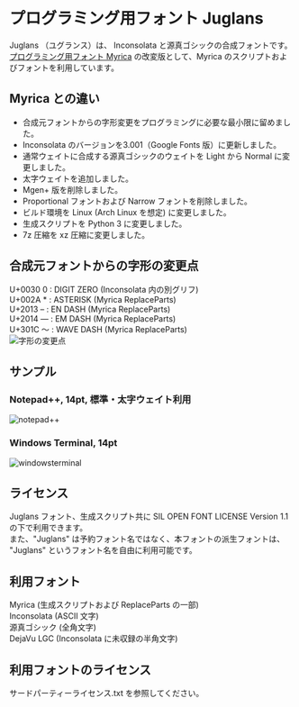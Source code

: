 # プログラミング用フォント Juglans
Juglans （ユグランス）は、 Inconsolata と源真ゴシックの合成フォントです。  
[プログラミング用フォント Myrica](https://github.com/tomokuni/Myrica) の改変版として、Myrica のスクリプトおよびフォントを利用しています。  

## Myrica との違い
- 合成元フォントからの字形変更をプログラミングに必要な最小限に留めました。
- Inconsolata のバージョンを3.001（Google Fonts 版）に更新しました。
- 通常ウェイトに合成する源真ゴシックのウェイトを Light から Normal に変更しました。
- 太字ウェイトを追加しました。
- Mgen+ 版を削除しました。
- Proportional フォントおよび Narrow フォントを削除しました。
- ビルド環境を Linux (Arch Linux を想定) に変更しました。
- 生成スクリプトを Python 3 に変更しました。
- 7z 圧縮を xz 圧縮に変更しました。

## 合成元フォントからの字形の変更点
U+0030 0 : DIGIT ZERO (Inconsolata 内の別グリフ)  
U+002A * : ASTERISK (Myrica ReplaceParts)  
U+2013 – : EN DASH (Myrica ReplaceParts)  
U+2014 — : EM DASH (Myrica ReplaceParts)  
U+301C 〜 : WAVE DASH (Myrica ReplaceParts)  
![字形の変更点](https://user-images.githubusercontent.com/31642509/118390760-c357d000-b66b-11eb-9253-bdf8edd44100.png)

## サンプル
### Notepad++, 14pt, 標準・太字ウェイト利用
![notepad++](https://user-images.githubusercontent.com/31642509/118396305-e09b9700-b689-11eb-98f8-98c22c0ad9de.png)
### Windows Terminal, 14pt
![windowsterminal](https://user-images.githubusercontent.com/31642509/115113712-99f14900-9fc6-11eb-8e02-b98e60b686dc.png)


## ライセンス
Juglans フォント、生成スクリプト共に SIL OPEN FONT LICENSE Version 1.1 の下で利用できます。  
また、"Juglans" は予約フォント名ではなく、本フォントの派生フォントは、 "Juglans" というフォント名を自由に利用可能です。  

## 利用フォント
Myrica (生成スクリプトおよび ReplaceParts の一部)  
Inconsolata (ASCII 文字)  
源真ゴシック (全角文字)  
DejaVu LGC (Inconsolata に未収録の半角文字)  

## 利用フォントのライセンス
サードパーティーライセンス.txt を参照してください。
